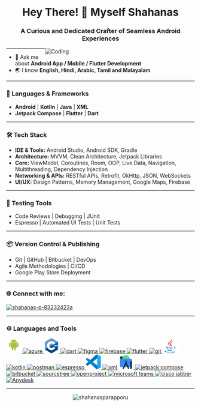 <h1 align="center">Hey There! 👋 Myself Shahanas</h1>
<h3 align="center">A Curious and Dedicated Crafter of Seamless Android Experiences</h3>
<img align="right" alt="Coding" width="400" src="https://cdn.dribbble.com/users/1396198/screenshots/4422089/code.gif">

---

- 💬 Ask me about **Android App / Mobile / Flutter Development**  
- 🌏 I know **English, Hindi, Arabic, Tamil and Malayalam**

---

<h3 align="left">🚀 Languages & Frameworks</h3>

- **Android** | **Kotlin** | **Java** | **XML**  
- **Jetpack Compose** | **Flutter** | **Dart**

---

<h3 align="left">🛠️ Tech Stack</h3>

- **IDE & Tools:** Android Studio, Android SDK, Gradle  
- **Architecture:** MVVM, Clean Architecture, Jetpack Libraries  
- **Core:** ViewModel, Coroutines, Room, OOP, Live Data, Navigation, Multithreading, Dependency Injection  
- **Networking & APIs:** RESTful APIs, Retrofit, OkHttp, JSON, WebSockets  
- **UI/UX:** Design Patterns, Memory Management, Google Maps, Firebase  

---

<h3 align="left">🧪 Testing Tools</h3>

- Code Reviews | Debugging | JUnit  
- Espresso | Automated UI Tests | Unit Tests  

---

<h3 align="left">📦 Version Control & Publishing</h3>

- Git | GitHub | Bitbucket | DevOps  
- Agile Methodologies | CI/CD  
- Google Play Store Deployment  

---

<h3 align="left">🌐 Connect with me:</h3>
<p align="left">
<a href="https://linkedin.com/in/shahanas-p-83232423a" target="blank"><img align="center" 
src="https://raw.githubusercontent.com/rahuldkjain/github-profile-readme-generator/master/src/images/icons/Social/linked-in-alt.svg" 
alt="shahanas-p-83232423a" height="30" width="40" /></a>
</p>

---

<h3 align="left">⚙️ Languages and Tools</h3>
<p align="left"> <a href="https://developer.android.com" target="_blank" rel="noreferrer"> <img src="https://raw.githubusercontent.com/devicons/devicon/master/icons/android/android-original-wordmark.svg" alt="android" width="40" height="40"/> </a> <a href="https://azure.microsoft.com/en-in/" target="_blank" rel="noreferrer"> <img src="https://th.bing.com/th/id/OIP.Un9N379Cd-UXyc2SD4wiyAAAAA?w=171&h=180&c=7&r=0&o=5&pid=1.7" alt="azure" width="40" height="40"/> </a> <a href="https://www.w3schools.com/cpp/" target="_blank" rel="noreferrer"> <img src="https://raw.githubusercontent.com/devicons/devicon/master/icons/cplusplus/cplusplus-original.svg" alt="cplusplus" width="40" height="40"/> </a> <a href="https://dart.dev" target="_blank" rel="noreferrer"> <img src="https://www.vectorlogo.zone/logos/dartlang/dartlang-icon.svg" alt="dart" width="40" height="40"/> </a> <a href="https://www.figma.com/" target="_blank" rel="noreferrer"> <img src="https://www.vectorlogo.zone/logos/figma/figma-icon.svg" alt="figma" width="40" height="40"/> </a> <a href="https://firebase.google.com/" target="_blank" rel="noreferrer"> <img src="https://www.vectorlogo.zone/logos/firebase/firebase-icon.svg" alt="firebase" width="40" height="40"/> </a> <a href="https://flutter.dev" target="_blank" rel="noreferrer"> <img src="https://www.vectorlogo.zone/logos/flutterio/flutterio-icon.svg" alt="flutter" width="40" height="40"/> </a> <a href="https://git-scm.com/" target="_blank" rel="noreferrer"> <img src="https://www.vectorlogo.zone/logos/git-scm/git-scm-icon.svg" alt="git" width="40" height="40"/> </a> <a href="https://www.java.com" target="_blank" rel="noreferrer"> <img src="https://raw.githubusercontent.com/devicons/devicon/master/icons/java/java-original.svg" alt="java" width="40" height="40"/> </a> <a href="https://kotlinlang.org" target="_blank" rel="noreferrer"> <img src="https://www.vectorlogo.zone/logos/kotlinlang/kotlinlang-icon.svg" alt="kotlin" width="40" height="40"/> </a> <a href="https://postman.com" target="_blank" rel="noreferrer"> <img src="https://www.vectorlogo.zone/logos/getpostman/getpostman-icon.svg" alt="postman" width="40" height="40"/> </a><a href="https://developer.android.com/training/testing/espresso" target="_blank" rel="noreferrer">
    <img src="https://th.bing.com/th/id/OIP.jiTBQmVtH_sHZouNMoRFFAHaHk?w=163&h=180&c=7&r=0&o=5&pid=1.7" alt="espresso" width="40" height="40"/>
  </a><a href="https://code.visualstudio.com/" target="_blank" rel="noreferrer">
    <img src="https://raw.githubusercontent.com/devicons/devicon/master/icons/vscode/vscode-original.svg" alt="vscode" width="40" height="40"/>
  </a> <a href="https://www.w3.org/XML/" target="_blank" rel="noreferrer">
    <img src="https://www.vectorlogo.zone/logos/w3c_xml/w3c_xml-icon.svg" alt="xml" width="40" height="40"/>
  </a><a href="https://developer.android.com/studio" target="_blank" rel="noreferrer">
    <img src="https://raw.githubusercontent.com/devicons/devicon/master/icons/androidstudio/androidstudio-original.svg" alt="android studio" width="40" height="40"/>
  </a><a href="https://developer.android.com/jetpack/compose" target="_blank" rel="noreferrer">
    <img src="https://th.bing.com/th/id/OIP.RJWOmWLAcIJn5A5v3Tki0wHaIA?rs=1&pid=ImgDetMain" alt="jetpack compose" width="40" height="40"/>
  </a> <a href="https://bitbucket.org/" target="_blank" rel="noreferrer">
    <img src="https://www.vectorlogo.zone/logos/bitbucket/bitbucket-icon.svg" alt="bitbucket" width="40" height="40"/>
  </a><a href="https://www.sourcetreeapp.com/" target="_blank" rel="noreferrer">
    <img src="https://th.bing.com/th/id/OIP.uM8HdoZwc7yvLG3NvrMxaAHaHa?w=173&h=180&c=7&r=0&o=5&pid=1.7" alt="sourcetree" width="40" height="40"/>
  </a> <a href="https://www.openproject.org/" target="_blank" rel="noreferrer">
    <img src="https://th.bing.com/th/id/OIP.5RmwMuxHaGHJvdU7iHudtAAAAA?w=122&h=150&c=7&r=0&o=5&pid=1.7" alt="openproject" width="40" height="40"/>
  </a><a href="https://www.microsoft.com/en-us/microsoft-teams/group-chat-software" target="_blank" rel="noreferrer">
    <img src="https://th.bing.com/th/id/OIP.kMEWXdTI7aDeIAzztc2mPwHaGx?w=212&h=194&c=7&r=0&o=5&pid=1.7" alt="microsoft teams" width="40" height="40"/>
  </a> <a href="https://www.cisco.com/c/en/us/products/unified-communications/jabber.html" target="_blank" rel="noreferrer">
    <img src="https://th.bing.com/th/id/OIP.rl6grZ7X6b8VJX3cQ1D9SgAAAA?w=173&h=180&c=7&r=0&o=5&pid=1.7" alt="cisco jabber" width="40" height="40"/>
  </a><a href="https://anydesk.com/en" target="_blank" rel="noreferrer">
    <img src="https://th.bing.com/th?id=OIP.7BC3YEpRwgRZSYCcjxF6wAAAAA&w=212&h=212&c=8&rs=1&qlt=90&o=6&cb=13&pid=3.1&rm=2" alt="Anydesk" width="40" height="40"/>
</a>

</p>

---

<p align="center">
<img src="https://github-readme-stats.vercel.app/api/top-langs?username=shahanasparapporu&show_icons=true&locale=en&layout=compact" alt="shahanasparapporu" />
</p>



